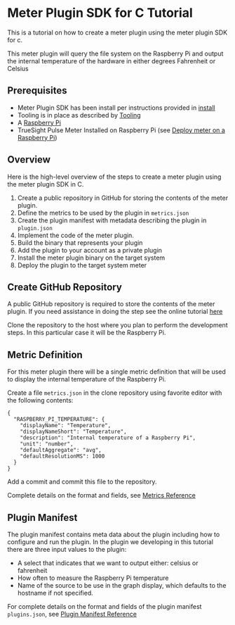 Meter Plugin SDK for C Tutorial
===============================

This is a tutorial on how to create a meter plugin using the meter plugin SDK for c.

This meter plugin will query the file system on the Raspberry Pi and output
the internal temperature of the hardware in either degrees Fahrenheit or Celsius

Prerequisites
-------------

- Meter Plugin SDK has been install per instructions provided in
[install](../install/index.md)
- Tooling is in place as described by [Tooling](../development/index.md)
- A [Raspberry Pi](https://www.raspberrypi.org/)
- TrueSight Pulse Meter Installed on Raspberry Pi
(see [Deploy meter on a Raspberry Pi](install_meter.md))

Overview
--------

Here is the high-level overview of the steps to create a meter plugin using
the meter plugin SDK in C.

1. Create a public repository in GitHub for storing the contents of the meter
plugin.
2. Define the metrics to be used by the plugin in `metrics.json`
3. Create the plugin manifest with metadata describing the plugin in `plugin.json`
4. Implement the code of the meter plugin.
5. Build the binary that represents your plugin
6. Add the plugin to your account as a private plugin
7. Install the meter plugin binary on the target system
8. Deploy the plugin to the target system meter

Create GitHub Repository
------------------------

A public GitHub repository is required to store the contents of the meter plugin.
If you need assistance in doing the step see the online tutorial
[here](https://guides.github.com/activities/hello-world/)

Clone the repository to the host where you plan to perform the development
steps. In this particular case it will be the Raspberry Pi.

Metric Definition
-----------------

For this meter plugin there will be a single metric definition that will be used
to display the internal temperature of the Raspberry Pi.

Create a file `metrics.json` in the clone repository using favorite editor with the following contents:

```
{
  "RASPBERRY_PI_TEMPERATURE": {
    "displayName": "Temperature",
    "displayNameShort": "Temperature",
    "description": "Internal temperature of a Raspberry Pi",
    "unit": "number",
    "defaultAggregate": "avg",
    "defaultResolutionMS": 1000
  }
}
```

Add a commit and commit this file to the repository.

Complete details on the format and fields, see
[Metrics Reference](http://boundary.github.io/meter-plugin-developer-guide/user-guide/reference/metrics/)

Plugin Manifest
---------------

The plugin manifest contains meta data about the plugin including how to configure
and run the plugin. In the plugin we developing in this tutorial there are
three input values to the plugin:

- A select that indicates that we want to output either: celsius or fahrenheit
- How often to measure the Raspberry Pi temperature
- Name of the source to be use in the graph display, which defaults to the hostname if
not specified.

For complete details on the format and fields of the plugin manifest `plugins.json`,
see [Plugin Manifest Reference](http://boundary.github.io/meter-plugin-developer-guide/user-guide/reference/manifest/)
